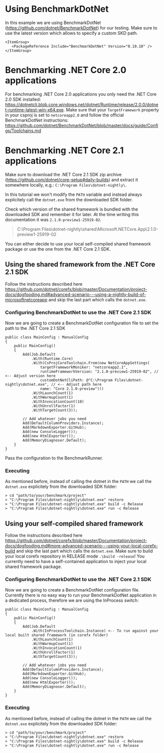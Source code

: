 # Using BenchmarkDotNet
In this example we are using BenchmarkDotNet (https://github.com/dotnet/BenchmarkDotNet) for our testing. Make sure to use the latest version which allows to specify a custom SKD path.

```
<ItemGroup>
   <PackageReference Include="BenchmarkDotNet" Version="0.10.10" />
</ItemGroup>
```

# Benchmarking .NET Core 2.0 applications
For benchmarking .NET Core 2.0 applications you only need the .NET Core 2.0 SDK installed: https://dotnetcli.blob.core.windows.net/dotnet/Runtime/release/2.0.0/dotnet-runtime-latest-win-x64.exe. Make sure that your `TargetFramework` property in your csproj is set to `netcoreapp2.0` and follow the official BenchmarkDotNet instructions: https://github.com/dotnet/BenchmarkDotNet/blob/master/docs/guide/Configs/Toolchains.md

# Benchmarking .NET Core 2.1 applications
Make sure to download the .NET Core 2.1 SDK zip archive (https://github.com/dotnet/core-setup#daily-builds) and extract it somewhere locally, e.g.: `C:\Program Files\dotnet-nightly\`.

In this tutorial we won't modify the `PATH` variable and instead always explicitely call the `dotnet.exe` from the downloaded SDK folder.

Check which version of the shared framework is bundled with the downloaded SDK and remember it for later. At the time writing this documentation it was `2.1.0-preview1-25919-02`.
> C:\Program Files\dotnet-nightly\shared\Microsoft.NETCore.App\2.1.0-preview1-25919-02

You can either decide to use your local self-compiled shared framework package or use the one from the .NET Core 2.1 SDK.

## Using the shared framework from the .NET Core 2.1 SDK
Follow the instructions described here https://github.com/dotnet/corefx/blob/master/Documentation/project-docs/dogfooding.md#advanced-scenario---using-a-nightly-build-of-microsoftnetcoreapp and skip the last part which calls the `dotnet.exe`.

### Configuring BenchmarkDotNet to use the .NET Core 2.1 SDK
Now we are going to create a BenchmarkDotNet configuration file to set the path to the .NET Core 2.1 SDK

```
public class MainConfig : ManualConfig
{
    public MainConfig()
    {
        Add(Job.Default
            .With(Runtime.Core)
            .With(CsProjCoreToolchain.From(new NetCoreAppSettings(
                targetFrameworkMoniker: "netcoreapp2.1",
                runtimeFrameworkVersion: "2.1.0-preview1-25919-02", // <-- Adjust version here
                customDotNetCliPath: @"C:\Program Files\dotnet-nightly\dotnet.exe", // <-- Adjust path here
                name: "Core 2.1.0-preview")))
            .WithLaunchCount(1)
            .WithWarmupCount(1)
            .WithInvocationCount(10)
            .WithUnrollFactor(1)
            .WithTargetCount(3));

        // Add whatever jobs you need
        Add(DefaultColumnProviders.Instance);
        Add(MarkdownExporter.GitHub);
        Add(new ConsoleLogger());
        Add(new HtmlExporter());
        Add(MemoryDiagnoser.Default);
    }
}
```

Pass the configuration to the BenchmarkRunner.

### Executing

As mentioned before, instead of calling the dotnet in the `PATH` we call the `dotnet.exe` explicitely from the downloaded SDK folder:

```
> cd "path/to/your/benchmark/project"
> "C:\Program Files\dotnet-nightly\dotnet.exe" restore
> "C:\Program Files\dotnet-nightly\dotnet.exe" build -c Release
> "C:\Program Files\dotnet-nightly\dotnet.exe" run -c Release
```

## Using your self-compiled shared framework
Follow the instructions described here https://github.com/dotnet/corefx/blob/master/Documentation/project-docs/dogfooding.md#more-advanced-scenario---using-your-local-corefx-build and skip the last part which calls the `dotnet.exe`.
Make sure to build your local corefx repository in RELEASE mode `.\build -release`! You currently need to have a self-contained application to inject your local shared framework package.

### Configuring BenchmarkDotNet to use the .NET Core 2.1 SDK
Now we are going to create a BenchmarkDotNet configuration file. Currently there is no easy way to run your BenchmarkDotNet application in a dedicated process, therefore we are using the InProcess switch:

```
public class MainConfig : ManualConfig
{
    public MainConfig()
    {
        Add(Job.Default
            .With(InProcessToolchain.Instance) <-- To run against your local built shared framework (in corefx folder)
            .WithLaunchCount(1)
            .WithWarmupCount(1)
            .WithInvocationCount(1)
            .WithUnrollFactor(1)
            .WithTargetCount(3));

        // Add whatever jobs you need
        Add(DefaultColumnProviders.Instance);
        Add(MarkdownExporter.GitHub);
        Add(new ConsoleLogger());
        Add(new HtmlExporter());
        Add(MemoryDiagnoser.Default);
    }
}
```

### Executing

As mentioned before, instead of calling the dotnet in the `PATH` we call the `dotnet.exe` explicitely from the downloaded SDK folder:

```
> cd "path/to/your/benchmark/project"
> "C:\Program Files\dotnet-nightly\dotnet.exe" restore
> "C:\Program Files\dotnet-nightly\dotnet.exe" build -c Release
> "C:\Program Files\dotnet-nightly\dotnet.exe" run -c Release
```

